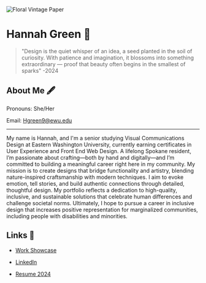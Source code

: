 ![Floral Vintage Paper](https://github.com/user-attachments/assets/9b046fe2-7d5f-486a-b754-d892b544a623)

# Hannah Green 🌻

> "Design is the quiet whisper of an idea, a seed planted in the soil of curiosity. With patience and imagination, it blossoms into something extraordinary — proof that beauty often begins in the smallest of sparks" -2024

## About Me 🖋

Pronouns: She/Her

Email: Hgreen9@ewu.edu

***

My name is Hannah, and I'm a senior studying Visual Communications Design at Eastern Washington University, currently earning certificates in User Experience and Front End Web Design. A lifelong Spokane resident, I’m passionate about crafting—both by hand and digitally—and I’m committed to building a meaningful career right here in my community. My mission is to create designs that bridge functionality and artistry, blending nature-inspired craftsmanship with modern techniques. I aim to evoke emotion, tell stories, and build authentic connections through detailed, thoughtful design. My portfolio reflects a dedication to high-quality, inclusive, and sustainable solutions that celebrate human differences and challenge societal norms. Ultimately, I hope to pursue a career in inclusive design that increases positive representation for marginalized communities, including people with disabilities and minorities. 

## Links 📂

- [Work Showcase](https://new.express.adobe.com/webpage/MkVCfEnmHl4pU)

- [LinkedIn](www.linkedin.com/in/hannah-green-a2658a359)

- [Resume 2024](https://github.com/user-attachments/files/19598334/Green.Hannah_Resume.2024.pdf)
